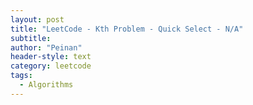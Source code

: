 ```yaml
---
layout: post
title: "LeetCode - Kth Problem - Quick Select - N/A"
subtitle:
author: "Peinan"
header-style: text
category: leetcode
tags:
  - Algorithms
---
```


